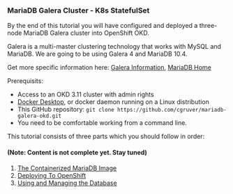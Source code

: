 ### MariaDB Galera Cluster - K8s StatefulSet

By the end of this tutorial you will have configured and deployed a three-node MariaDB Galera cluster into OpenShift OKD.

Galera is a multi-master clustering technology that works with MySQL and MariaDB.  We are going to be using Galera 4 and MariaDB 10.4.

Get more specific information here: [Galera Information](https://mariadb.com/kb/en/galera-cluster/), [MariaDB Home](https://mariadb.com)

Prerequisits:

* Access to an OKD 3.11 cluster with admin rights
* [Docker Desktop](https://www.docker.com/products/docker-desktop), or docker daemon running on a Linux distribution
* This GitHub repository: `git clone https://github.com/cgruver/mariadb-galera-okd.git`
* You need to be comfortable working from a command line.

This tutorial consists of three parts which you should follow in order: 

#### (Note: Content is not complete yet. Stay tuned)

1. [The Containerized MariaDB Image](pages/ContainerBuild.md)
1. [Deploying To OpenShift](pages/OpenShiftDeploy.md)
1. [Using and Managing the Database](pages/UsingTheDatabase.md)

